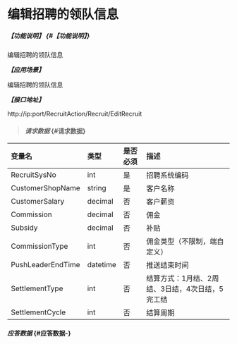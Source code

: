 # 编辑招聘的领队信息

##### _【功能说明】_ {#【功能说明】}

编辑招聘的领队信息

_**【应用场景】**_

编辑招聘的领队信息



_**【接口地址】**_

http://ip:port/RecruitAction/Recruit/EditRecruit

> #### _请求数据_ {#请求数据}

| 变量名 | 类型 | 是否必须 | 描述 |
| :--- | :--- | :--- | :--- |
| RecruitSysNo | int | 是 | 招聘系统编码 |
| CustomerShopName| string| 是 | 客户名称 |
| CustomerSalary| decimal| 否 |客户薪资 |
| Commission| decimal| 否 |佣金 |
| Subsidy| decimal| 否 |补贴|
| CommissionType| int| 否 |佣金类型（不限制，端自定义） |
| PushLeaderEndTime| datetime| 否 |推送结束时间|
| SettlementType| int| 否 | 结算方式：1月结、2周结、3日结，4次日结，5完工结 |
| SettlementCycle| int| 否 | 结算周期 |








#### _应答数据_ {#应答数据-}



